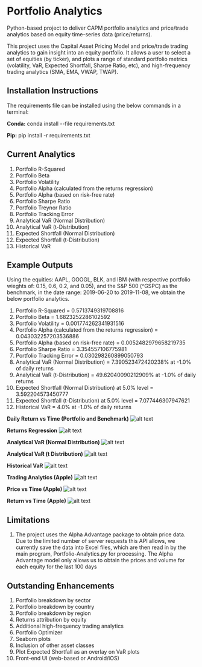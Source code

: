 # Portfolio Analytics
Python-based project to deliver CAPM portfolio analytics and price/trade analytics based on equity time-series data (price/returns).

This project uses the Capital Asset Pricing Model and price/trade trading analytics to gain insight into an equity portfolio. It allows a user to select a set of equities (by ticker), and plots a range of standard portfolio metrics (volatility, VaR, Expected Shortfall, Sharpe Ratio, etc), and high-frequency trading analytics (SMA, EMA, VWAP, TWAP).

## Installation Instructions

The requirements file can be installed using the below commands in a terminal:

**Conda:** conda install --file requirements.txt

**Pip:** pip install -r requirements.txt

## Current Analytics

1. Portfolio R-Squared
2. Portfolio Beta
3. Portfolio Volatility
4. Portfolio Alpha (calculated from the returns regression)
5. Portfolio Alpha (based on risk-free rate)
6. Portfolio Sharpe Ratio
7. Portfolio Treynor Ratio
8. Portfolio Tracking Error
9. Analytical VaR (Normal Distribution)
10. Analytical VaR (t-Distribution)
11. Expected Shortfall (Normal Distribution)
12. Expected Shortfall (t-Distribution)
13. Historical VaR

## Example Outputs

Using the equities: AAPL, GOOGL, BLK, and IBM (with respective portfolio wieghts of: 0.15, 0.6, 0.2, and 0.05), and the S&P 500 (^GSPC) as the benchmark, in the date range: 2019-06-20 to 2019-11-08, we obtain the below portfolio analytics.

1. Portfolio R-Squared = 0.5713749319708816
2. Portfolio Beta = 1.6823252286102592
3. Portfolio Volatility = 0.001774262341931516
4. Portfolio Alpha (calculated from the returns regression) = 0.043032257203536886
5. Portfolio Alpha (based on risk-free rate) = 0.0052482979658219735
6. Portfolio Sharpe Ratio = 3.354557106775981
7. Portfolio Tracking Error = 0.030298260899050793
8. Analytical VaR (Normal Distribution) = 7.390523472420238% at -1.0% of daily returns
9. Analytical VaR (t-Distribution) = 49.62040090212909% at -1.0% of daily returns
10. Expected Shortfall (Normal Distribution) at 5.0% level = 3.592204573450777
11. Expected Shortfall (t-Distribution) at 5.0% level = 7.077446307947621
12. Historical VaR = 4.0% at -1.0% of daily returns

**Daily Return vs Time (Portfolio and Benchmark)**
![alt text](https://github.com/jjvdb/Portfolio-Analytics/blob/master/Diagrams/Daily%20Return%20vs%20Time.png)

**Returns Regression**
![alt text](https://github.com/jjvdb/Portfolio-Analytics/blob/master/Diagrams/Returns%20Regression.png)

**Analytical VaR (Normal Distribution)**
![alt text](https://github.com/jjvdb/Portfolio-Analytics/blob/master/Diagrams/Analytical%20VaR%20(Normal%20Distribution).png)

**Analytical VaR (t Distribution)**
![alt text](https://github.com/jjvdb/Portfolio-Analytics/blob/master/Diagrams/Analytical%20VaR%20(t%20Distribution).png)

**Historical VaR**
![alt text](https://github.com/jjvdb/Portfolio-Analytics/blob/master/Diagrams/Historical%20VaR.png)

**Trading Analytics (Apple)**
![alt text](https://github.com/jjvdb/Portfolio-Analytics/blob/master/Diagrams/Trading%20Analytics%20(Apple).png)

**Price vs Time (Apple)**
![alt text](https://github.com/jjvdb/Portfolio-Analytics/blob/master/Diagrams/Price%20vs%20Time%20(Apple).png)

**Return vs Time (Apple)**
![alt text](https://github.com/jjvdb/Portfolio-Analytics/blob/master/Diagrams/Return%20vs%20Time%20(Apple).png)

## Limitations

1. The project uses the Alpha Advantage package to obtain price data. Due to the limited number of server requests this API allows, we currently save the data into Excel files, which are then read in by the main program, Portfolio-Analytics.py for processing. The Alpha Advantage model only allows us to obtain the prices and volume for each equity for the last 100 days

## Outstanding Enhancements

1. Portfolio breakdown by sector
2. Portfolio breakdown by country
3. Portfolio breakdown by region
4. Returns attribution by equity
5. Additional high-frequency trading analytics
6. Portfolio Optimizer
7. Seaborn plots
8. Inclusion of other asset classes
9. Plot Expected Shortfall as an overlay on VaR plots
10. Front-end UI (web-based or Android/iOS)
